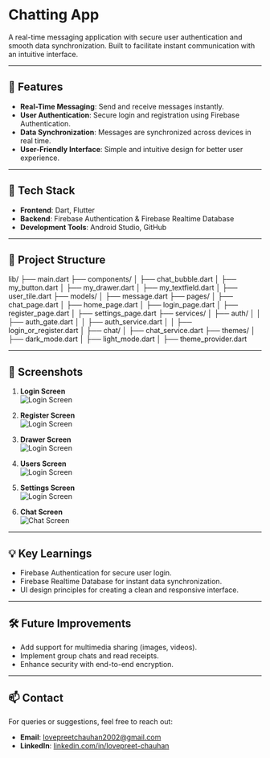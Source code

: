 # **Chatting App**  
A real-time messaging application with secure user authentication and smooth data synchronization. Built to facilitate instant communication with an intuitive interface.

---

## 🚀 **Features**
- **Real-Time Messaging**: Send and receive messages instantly.  
- **User Authentication**: Secure login and registration using Firebase Authentication.  
- **Data Synchronization**: Messages are synchronized across devices in real time.  
- **User-Friendly Interface**: Simple and intuitive design for better user experience.  

---

## 🔧 **Tech Stack**
- **Frontend**: Dart, Flutter  
- **Backend**: Firebase Authentication & Firebase Realtime Database  
- **Development Tools**: Android Studio, GitHub  

---

## 📂 **Project Structure**
lib/
├── main.dart
├── components/
│ ├── chat_bubble.dart
│ ├── my_button.dart
│ ├── my_drawer.dart
│ ├── my_textfield.dart
│ ├── user_tile.dart
├── models/
│ ├── message.dart
├── pages/
│ ├── chat_page.dart
│ ├── home_page.dart
│ ├── login_page.dart
│ ├── register_page.dart
│ ├── settings_page.dart
├── services/
│ ├── auth/
│ │ ├── auth_gate.dart
│ │ ├── auth_service.dart
│ │ ├── login_or_register.dart
│ ├── chat/
│ ├── chat_service.dart
├── themes/
│ ├── dark_mode.dart
│ ├── light_mode.dart
│ ├── theme_provider.dart

---

## 📸 **Screenshots**
1. **Login Screen**  
   ![Login Screen](./screenshots/login_screen.png)

1. **Register Screen**  
   ![Login Screen](./screenshots/login_screen.png)

1. **Drawer Screen**  
   ![Login Screen](./screenshots/login_screen.png)

1. **Users Screen**  
   ![Login Screen](./screenshots/login_screen.png)   

1. **Settings Screen**  
   ![Login Screen](./screenshots/login_screen.png)
      
3. **Chat Screen**  
   ![Chat Screen](./screenshots/chat_screen.png)

---

## 💡 **Key Learnings**
- Firebase Authentication for secure user login.  
- Firebase Realtime Database for instant data synchronization.  
- UI design principles for creating a clean and responsive interface.  

---

## 🛠️ **Future Improvements**
- Add support for multimedia sharing (images, videos).  
- Implement group chats and read receipts.  
- Enhance security with end-to-end encryption.  

---

## 📫 **Contact**
For queries or suggestions, feel free to reach out:  
- **Email**: [lovepreetchauhan2002@gmail.com](mailto:lovepreetchauhan2002@gmail.com)  
- **LinkedIn**: [linkedin.com/in/lovepreet-chauhan](https://linkedin.com/in/lovepreet-chauhan)  

